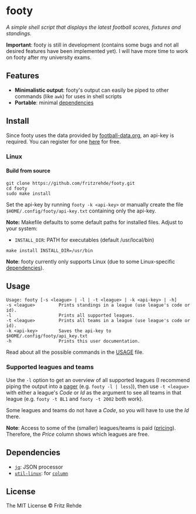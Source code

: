 # footy

<i>A simple shell script that displays the latest football scores, fixtures and standings.</i>

**Important**:
footy is still in development (contains some bugs and not all desired features have been implemented yet).
I will have more time to work on footy after my university exams.

## Features

- **Minimalistic output**: footy's output can easily be piped to other commands (like `awk`) for uses in shell scripts
- **Portable**: minimal [dependencies](#dependencies)

## Install

Since footy uses the data provided by [football-data.org](https://www.football-data.org/), an api-key is required.
You can register for one [here](https://www.football-data.org/client/register) for free.

### Linux

#### Build from source
```shell
git clone https://github.com/fritzrehde/footy.git
cd footy
sudo make install
```
Set the api-key by running `footy -k <api-key>` or manually create the file `$HOME/.config/footy/api-key.txt` containing only the api-key.  

**Note:** Makefile defaults to some default paths for installed files. Adjust to your system:

- `INSTALL_DIR`: PATH for executables (default /usr/local/bin)

```shell
make install INSTALL_DIR=/usr/bin
```
**Note**: footy currently only supports Linux (due to some Linux-specific [dependencies](#dependencies)).

## Usage
```text
Usage: footy [-s <league> | -l | -t <league> | -k <api-key> | -h]
-s <league>         Prints standings in a league (use league's code or id).
-l                  Prints all supported leagues.
-t <league>         Prints all teams in a league (use league's code or id).
-k <api-key>        Saves the api-key to $HOME/.config/footy/api_key.txt
-h                  Prints this user documentation.
```
Read about all the possible commands in the [USAGE](.USAGE.md) file.

### Supported leagues and teams
Use the `-l` option to get an overview of all supported leagues (I recommend piping the output into a [pager](https://man7.org/linux/man-pages/man1/less.1.html) (e.g. `footy -l | less`)), then use `-t <league>` with either a league's *Code* or *Id* as the argument to see all teams in that league (e.g. `footy -t BL1` and `footy -t 2002` both work).

Some leagues and teams do not have a *Code*, so you will have to use the *Id* there.

**Note**: Access to some of the (smaller) leagues/teams is paid ([pricing](https://www.football-data.org/coverage)). Therefore, the *Price* column shows which leagues are free.

## Dependencies

- [`jq`](https://stedolan.github.io/jq/): JSON processor  
- [`util-linux`](https://github.com/util-linux/util-linux): for [`column`](https://man7.org/linux/man-pages/man1/column.1.html)

## License

The MIT License © Fritz Rehde
